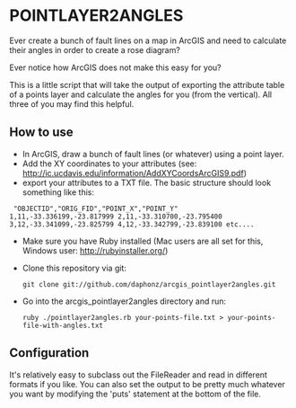 POINTLAYER2ANGLES
=================

Ever create a bunch of fault lines on a map in ArcGIS and need to calculate their angles in order to create a rose diagram?

Ever notice how ArcGIS does not make this easy for you?

This is a little script that will take the output of exporting the attribute table of a points layer and calculate the angles for you (from the vertical).  All three of you may find this helpful.

How to use
----------

 * In ArcGIS, draw a bunch of fault lines (or whatever) using a point layer.
 * Add the XY coordinates to your attributes (see: http://ic.ucdavis.edu/information/AddXYCoordsArcGIS9.pdf)
 * export your attributes to a TXT file.  The basic structure should look something like this:

<code><pre>
    "OBJECTID","ORIG_FID","POINT_X","POINT_Y"
    1,11,-33.336199,-23.817999
    2,11,-33.310700,-23.795400
    3,12,-33.341099,-23.825799
    4,12,-33.342799,-23.839100
    etc....
</pre></code>

 * Make sure you have Ruby installed (Mac users are all set for this, Windows user: http://rubyinstaller.org/)
 * Clone this repository via git:

    ```git clone git://github.com/daphonz/arcgis_pointlayer2angles.git```

 * Go into the arcgis_pointlayer2angles directory and run:

    ```ruby ./pointlayer2angles.rb your-points-file.txt > your-points-file-with-angles.txt```

Configuration
-------------

It's relatively easy to subclass out the FileReader and read in different formats if you like.  You can also set the output to be pretty much whatever you want by modifying the 'puts' statement at the bottom of the file.